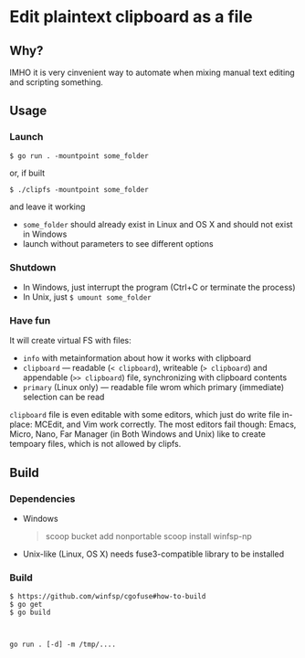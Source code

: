 # Edit plaintext clipboard as a file

## Why?

IMHO it is very cinvenient way to automate when mixing manual text editing and scripting something.

## Usage

### Launch

    $ go run . -mountpoint some_folder

or, if built

    $ ./clipfs -mountpoint some_folder

and leave it working

* `some_folder` should already exist in Linux and OS X and should not exist in Windows
* launch without parameters to see different options

### Shutdown

* In Windows, just interrupt the program (Ctrl+C or terminate the process)
* In Unix, just `$ umount some_folder`

### Have fun

It will create virtual FS with files:

* `info` with metainformation about how it works with clipboard
* `clipboard` — readable (`< clipboard`), writeable (`> clipboard`) and appendable (`>> clipboard`) file, synchronizing with clipboard contents
* `primary` (Linux only) — readable file wrom which primary (immediate) selection can be read

`clipboard` file is even editable with some editors, which just do write file in-place:  MCEdit, and Vim work correctly.
The most editors fail though: Emacs, Micro, Nano, Far Manager (in Both Windows and Unix) like to create tempoary files, which is not allowed by clipfs.

## Build

### Dependencies

* Windows

    > scoop bucket add nonportable
    > scoop install winfsp-np

* Unix-like (Linux, OS X) needs fuse3-compatible library to be installed

### Build

    $ https://github.com/winfsp/cgofuse#how-to-build
    $ go get
    $ go build



    go run . [-d] -m /tmp/....
